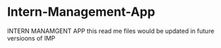 # Intern-Management-App
INTERN MANAMGENT APP 
this read me files would be updated in future versioons of IMP
